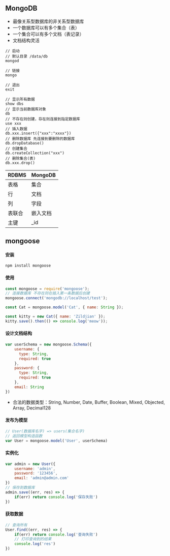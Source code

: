## MongoDB

- 最像关系型数据库的非关系型数据库
- 一个数据库可以有多个集合（表）
- 一个集合可以有多个文档（表记录）
- 文档结构灵活

```shell
// 启动
// 默认目录 /data/db
mongod

// 链接
mongo

// 退出
exit
```

```
// 显示所有数据
show dbs
// 显示当前数据库对象
db
// 不存在则创建，存在则连接到指定数据库
use xxx
// 插入数据
db.xxx.insert({"xxx":"xxxx"})
// 删除数据库 先连接到要删除的数据库
db.dropDatabase()
// 创建集合
db.createCollection("xxx")
// 删除集合(表)
db.xxx.drop()
```

| RDBMS  | MongoDB  |
| ------ | -------- |
| 表格   | 集合     |
| 行     | 文档     |
| 列     | 字段     |
| 表联合 | 嵌入文档 |
| 主键   | _id      |

## mongoose

#### 安装

```shell
npm install mongoose
```

#### 使用

```javascript
const mongoose = require('mongoose');
// 连接数据库 不存在则在插入第一条数据后创建
mongoose.connect('mongodb://localhost/test');

const Cat = mongoose.model('Cat', { name: String });

const kitty = new Cat({ name: 'Zildjian' });
kitty.save().then(() => console.log('meow'));
```

#### 设计文档结构

```javascript
var userSchema = new mongoose.Schema({
	username: {
	  type: String,
      required: true
	},
    password: {
      type: String,
      required: true
    },
    email: String
})
```

- 合法的数据类型：String, Number, Date, Buffer, Boolean, Mixed, Objected, Array, Decimal128

#### 发布为模型

```javascript
// User(数据库名字) => users(集合名字)
// 返回模型构造函数
var User = mongoose.model('User', userSchema)
```

#### 实例化

```javascript
var admin = new User({
	username: 'admin',
	password: '123456',
	email: 'admin@admin.com'
})
// 保存到数据库
admin.save((err, res) => {
    if(err) return console.log('保存失败')
})
```

#### 获取数据

```javascript
// 查询所有
User.find((err, res) => {
	if(err) return console.log('查询失败')
    // 打印查询到的结果
    console.log('res')
})
```

